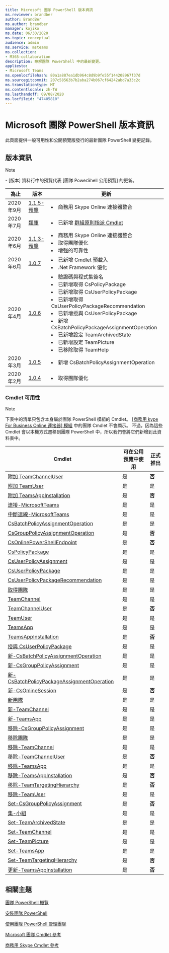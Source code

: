 ```yaml
---
title: Microsoft 團隊 PowerShell 版本資訊
ms.reviewer: brandber
author: BrandBer
ms.author: brandber
manager: kojiko
ms.date: 06/30/2020
ms.topic: conceptual
audience: admin
ms.service: msteams
ms.collection:
- M365-collaboration
description: 瞭解團隊 PowerShell 中的最新變更。
appliesto:
- Microsoft Teams
ms.openlocfilehash: 80a1a887ea1db964c8d9b9fe55f144208967f37d
ms.sourcegitcommit: 207c58563b7b2aba274b067cf64242abd7a33c2c
ms.translationtype: MT
ms.contentlocale: zh-TW
ms.lasthandoff: 09/08/2020
ms.locfileid: "47405810"
---
```

# <a name="microsoft-teams-powershell-release-notes"></a>Microsoft 團隊 PowerShell 版本資訊

此頁面提供一般可用性和公開預覽版發行的最新團隊 PowerShell 變更記錄。

## <a name="release-notes"></a>版本資訊

> [!NOTE]
> **-** [版本] 資料行中的預覽代表 [團隊 PowerShell 公用預覽] 的更新。

| 為止 | 版本 | 更新 |
|------- | -------------------- | ------------------------------ |
| 2020年9月 | [1.1.5-預覽](https://www.powershellgallery.com/packages/MicrosoftTeams/1.1.5-preview) | <li>商務用 Skype Online 連接器整合</li> |
| 2020年7月 | [類庫](https://www.powershellgallery.com/packages/MicrosoftTeams/1.1.4) | <li>已新增 [群組原則指派 Cmdlet](https://docs.microsoft.com/microsoftteams/assign-policies#assign-a-policy-to-a-group)</li> |
| 2020年6月 | [1.1.3-預覽](https://www.powershellgallery.com/packages/MicrosoftTeams/1.1.3-preview) | <li>商務用 Skype Online 連接器整合<li>取得團隊優化<li>增強的可靠性</li> |
| 2020年6月 | [1.0.7](https://www.powershellgallery.com/packages/MicrosoftTeams/1.0.7) | <li>已新增 Cmdlet 預載入<li>.Net Framework 優化</li>   |
| 2020年4月 | [1.0.6](https://www.powershellgallery.com/packages/MicrosoftTeams/1.0.6) | <li>驗證碼與程式集簽名<li>已新增取得 CsPolicyPackage<li>已新增取得 CsUserPolicyPackage<li>已新增取得 CsUserPolicyPackageRecommendation<li>已新增授與 CsUserPolicyPackage<li>新增 CsBatchPolicyPackageAssignmentOperation<li>已新增設定 TeamArchivedState<li>已新增設定 TeamPicture<li>已移除取得 TeamHelp</li>  |
| 2020年3月 | [1.0.5](https://www.powershellgallery.com/packages/MicrosoftTeams/1.0.5) |<li>新增 CsBatchPolicyAssignmentOperation</li> |
| 2020年2月 | [1.0.4](https://www.powershellgallery.com/packages/MicrosoftTeams/1.0.4) | <li>取得團隊優化</li>  |

### <a name="cmdlet-availability"></a>Cmdlet 可用性

> [!NOTE]
> 下表中的清單只包含本身屬於團隊 PowerShell 模組的 Cmdlet。 [[商務用 kype For Business Online 連接器] 模組](https://docs.microsoft.com/powershell/skype/intro?view=skype-ps) 中的團隊 Cmdlet 不會顯示。 不過，因為這些 Cmdlet 會以本機方式遷移到團隊 PowerShell 中，所以我們會將它們新增到此資料表中。

| Cmdlet | 可在公用預覽中使用 | 正式推出 |
| -| -- | --|
| [附加 TeamChannelUser](https://docs.microsoft.com/powershell/module/teams/add-teamchanneluser?view=teams-ps) | 是 | **否** |
| [附加 TeamUser](https://docs.microsoft.com/powershell/module/teams/add-teamuser?view=teams-ps) | 是 | 是 |
| [附加 TeamsAppInstallation](https://docs.microsoft.com/powershell/module/teams/add-teamsappinstallation?view=teams-ps) | 是 | **否**|
| [連接-MicrosoftTeams](https://docs.microsoft.com/powershell/module/teams/connect-microsoftteams?view=teams-ps) | 是 | 是 |
| [中斷連線-MicrosoftTeams](https://docs.microsoft.com/powershell/module/teams/disconnect-microsoftteams?view=teams-ps) | 是 | 是 |
| [CsBatchPolicyAssignmentOperation](https://docs.microsoft.com/powershell/module/teams/get-csbatchpolicyassignmentoperation?view=teams-ps) | 是 | 是 |
| [CsGroupPolicyAssignmentOperation](https://docs.microsoft.com/powershell/module/teams/get-csgrouppolicyassignmentoperation?view=teams-ps) | 是 | **否** |
| [CsOnlinePowerShellEndpoint](https://docs.microsoft.com/powershell/module/teams/get-csonlinepowershellendpoint?view=teams-ps) | 是 | **否** |
| [CsPolicyPackage](https://docs.microsoft.com/powershell/module/teams/get-cspolicypackage?view=teams-ps) | 是 | 是 |
| [CsUserPolicyAssignment](https://docs.microsoft.com/powershell/module/teams/get-csuserpolicyassignment?view=teams-ps) | 是 | 是 |
| [CsUserPolicyPackage](https://docs.microsoft.com/powershell/module/teams/get-csuserpolicypackage?view=teams-ps) | 是 | 是 |
| [CsUserPolicyPackageRecommendation](https://docs.microsoft.com/powershell/module/teams/get-csuserpolicypackagerecommendation?view=teams-ps) | 是 | 是 |
| [取得團隊](https://docs.microsoft.com/powershell/module/teams/get-team?view=teams-ps) | 是 | 是 |
| [TeamChannel](https://docs.microsoft.com/powershell/module/teams/get-teamchannel?view=teams-ps) | 是 | 是|
| [TeamChannelUser](https://docs.microsoft.com/powershell/module/teams/get-teamchanneluser?view=teams-ps) | 是 | **否** |
| [TeamUser](https://docs.microsoft.com/powershell/module/teams/get-teamuser?view=teams-ps) | 是 | 是 |
| [TeamsApp](https://docs.microsoft.com/powershell/module/teams/get-teamsapp?view=teams-ps) | 是 | 是 |
| [TeamsAppInstallation](https://docs.microsoft.com/powershell/module/teams/get-teamsappinstallation?view=teams-ps) | 是 | **否** |
| [授與 CsUserPolicyPackage](https://docs.microsoft.com/powershell/module/teams/grant-csuserpolicypackage?view=teams-ps) | 是 | 是 |
| [新-CsBatchPolicyAssignmentOperation](https://docs.microsoft.com/powershell/module/teams/new-csbatchpolicyassignmentoperation?view=teams-ps) | 是 | 是 |
| [新-CsGroupPolicyAssignment](https://docs.microsoft.com/powershell/module/teams/new-csgrouppolicyassignment?view=teams-ps) | 是 | 是 |
| [新-CsBatchPolicyPackageAssignmentOperation](https://docs.microsoft.com/powershell/module/teams/new-csbatchpolicypackageassignmentoperation?view=teams-ps) | 是 | 是 |
| [新-CsOnlineSession](https://docs.microsoft.com/powershell/module/teams/new-csonlinesession?view=teams-ps) | 是 | **否** |
| [新團隊](https://docs.microsoft.com/powershell/module/teams/new-team?view=teams-ps) | 是 | 是 |
| [新-TeamChannel](https://docs.microsoft.com/powershell/module/teams/new-channel?view=teams-ps) | 是 | 是 |
| [新-TeamsApp](https://docs.microsoft.com/powershell/module/teams/new-teamsapp?view=teams-ps) | 是 | 是 |
| [移除-CsGroupPolicyAssignment](https://docs.microsoft.com/powershell/module/teams/remove-csgrouppolicyassignment?view=teams-ps) | 是 | 是 |
| [移除團隊](https://docs.microsoft.com/powershell/module/teams/remove-team?view=teams-ps) | 是 | 是 |
| [移除-TeamChannel](https://docs.microsoft.com/powershell/module/teams/remove-teamchannel?view=teams-ps) | 是 | 是 |
| [移除-TeamChannelUser](https://docs.microsoft.com/powershell/module/teams/remove-teamchanneluser?view=teams-ps) | 是 | **否** |
| [移除-TeamsApp](https://docs.microsoft.com/powershell/module/teams/remove-teamsapp?view=teams-ps) | 是 | 是 |
| [移除-TeamsAppInstallation](https://docs.microsoft.com/powershell/module/teams/remove-teamsappinstallation?view=teams-ps) | 是 | **否** |
| [移除-TeamTargetingHierarchy](https://docs.microsoft.com/powershell/module/teams/remove-teamtargetinghierarchy?view=teams-ps) | 是 | **否**|
| [移除-TeamUser](https://docs.microsoft.com/powershell/module/teams/remove-teamuser?view=teams-ps) | 是 | 是 |
| [Set-CsGroupPolicyAssignment](https://docs.microsoft.com/powershell/module/teams/set-csgrouppolicyassignment?view=teams-ps) | 是 | **否** |
| [集-小組](https://docs.microsoft.com/powershell/module/teams/set-team?view=teams-ps) | 是 | 是 |
| [Set-TeamArchivedState](https://docs.microsoft.com/powershell/module/teams/set-teamarchivedstate?view=teams-ps) | 是 | 是 |
| [Set-TeamChannel](https://docs.microsoft.com/powershell/module/teams/set-teamchannel?view=teams-ps) | 是 | 是 |
| [Set-TeamPicture](https://docs.microsoft.com/powershell/module/teams/set-teampicture?view=teams-ps) | 是 | 是 |
| [Set-TeamsApp](https://docs.microsoft.com/powershell/module/teams/set-teamapp?view=teams-ps) | 是 | 是 |
| [Set-TeamTargetingHierarchy](https://docs.microsoft.com/powershell/module/teams/set-teamtargetinghierarchy?view=teams-ps) | 是 | **否** |
| [更新-TeamsAppInstallation](https://docs.microsoft.com/powershell/module/teams/update-teamappinstallation?view=teams-ps) | 是 | **否** |

## <a name="related-topics"></a>相關主題

[團隊 PowerShell 概覽](teams-powershell-overview.md)

[安裝團隊 PowerShell](teams-powershell-install.md)

[使用團隊 PowerShell 管理團隊](teams-powershell-managing-teams.md)

[Microsoft 團隊 Cmdlet 參考](https://docs.microsoft.com/powershell/teams/?view=teams-ps)

[商務用 Skype Cmdlet 參考](https://docs.microsoft.com/powershell/skype/intro?view=skype-ps)
